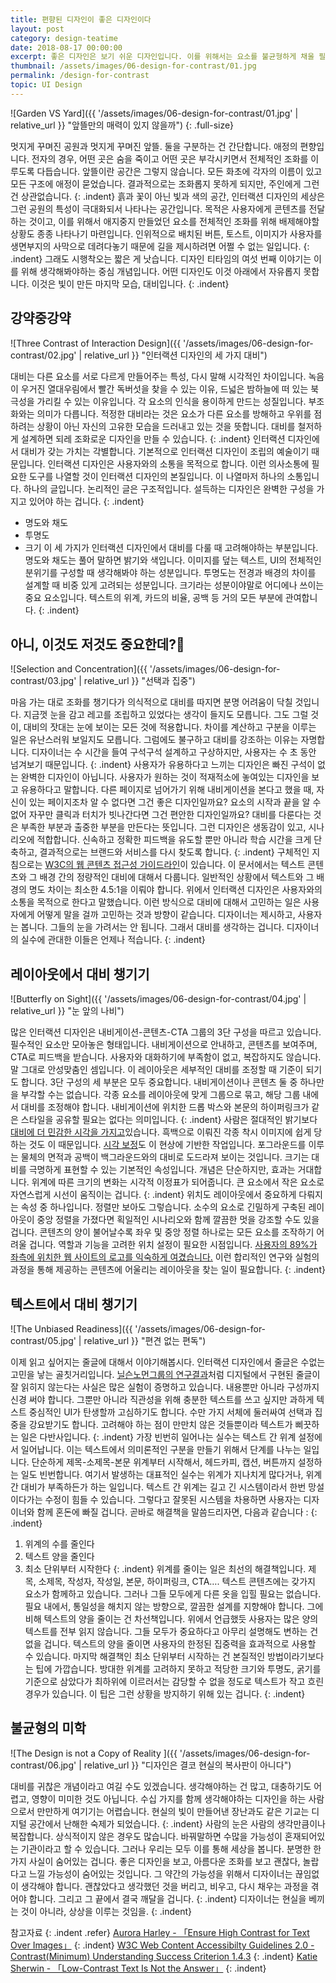 ```yaml
---
title: 편향된 디자인이 좋은 디자인이다
layout: post
category: design-teatime
date: 2018-08-17 00:00:00
excerpt: 좋은 디자인은 보기 쉬운 디자인입니다. 이를 위해서는 요소를 불균형하게 채울 필요가 있습니다. 대비를 고려하면 좋은 디자인을 만들 수 있습니다.
thumbnail: /assets/images/06-design-for-contrast/01.jpg
permalink: /design-for-contrast
topic: UI Design
---
```

![Garden VS Yard]({{ '/assets/images/06-design-for-contrast/01.jpg' | relative_url }} "앞뜰만의 매력이 있지 않을까")
{: .full-size}

멋지게 꾸며진 공원과 멋지게 꾸며진 앞뜰. 둘을 구분하는 건 간단합니다. 애정의 편향입니다. 전자의 경우, 어떤 곳은 숨을 죽이고 어떤 곳은 부각시키면서 전체적인 조화를 이루도록 다듭습니다. 앞뜰이란 공간은 그렇지 않습니다. 모든 화초에 각자의 이름이 있고 모든 구조에 애정이 묻었습니다. 결과적으로는 조화롭지 못하게 되지만, 주인에게 그런 건 상관없습니다.
{: .indent}
흙과 꽃이 아닌 빛과 색의 공간, 인터랙션 디자인의 세상은 그런 공원의 특성이 극대화되서 나타나는 공간입니다. 목적은 사용자에게 콘텐츠를 전달하는 것이고, 이를 위해서 애지중지 만들었던 요소를 전체적인 조화를 위해 배제해야할 상황도 종종 나타나기 마련입니다. 인위적으로 배치된 버튼, 토스트, 이미지가 사용자를 생면부지의 사막으로 데려다놓기 때문에 길을 제시하려면 어쩔 수 없는 일입니다.
{: .indent}
그래도 시행착오는 짧은 게 낫습니다. 디자인 티타임의 여섯 번째 이야기는 이를 위해 생각해봐야하는 중심 개념입니다. 어떤 디자인도 이것 아래에서 자유롭지 못합니다. 이것은 빛이 만든 마지막 모습, 대비입니다.
{: .indent}

## 강약중강약

![Three Contrast of Interaction Design]({{ '/assets/images/06-design-for-contrast/02.jpg' | relative_url }} "인터랙션 디자인의 세 가지 대비")

대비는 다른 요소를 서로 다르게 만들어주는 특성, 다시 말해 시각적인 차이입니다. 녹음이 우거진 열대우림에서 빨간 독버섯을 찾을 수 있는 이유, 드넓은 밤하늘에 떠 있는 북극성을 가리킬 수 있는 이유입니다. 각 요소의 인식을 용이하게 만드는 성질입니다. 부조화와는 의미가 다릅니다. 적정한 대비라는 것은 요소가 다른 요소를 방해하고 우위를 점하려는 상황이 아닌 자신의 고유한 모습을 드러내고 있는 것을 뜻합니다. 대비를 철저하게 설계하면 되레 조화로운 디자인을 만들 수 있습니다.
{: .indent}
인터랙션 디자인에서 대비가 갖는 가치는 각별합니다. 기본적으로 인터랙션 디자인이 조립의 예술이기 때문입니다. 인터랙션 디자인은 사용자와의 소통을 목적으로 합니다. 이런 의사소통에 필요한 도구를 나열할 것이 인터랙션 디자인의 본질입니다. 이 나열마저 하나의 소통입니다. 하나의 글입니다. 논리적인 글은 구조적입니다. 설득하는 디자인은 완벽한 구성을 가지고 있어야 하는 겁니다.
{: .indent}
- 명도와 채도
- 투명도
- 크기
이 세 가지가 인터랙션 디자인에서 대비를 다룰 때 고려해야하는 부분입니다. 명도와 채도는 풀어 말하면 밝기와 색입니다. 이미지를 덮는 텍스트, UI의 전체적인 분위기를 구성할 때 생각해봐야 하는 성분입니다. 투명도는 전경과 배경의 차이를 설계할 때 비중 있게 고려되는 성분입니다. 크기라는 성분이야말로 어디에나 쓰이는 중요 요소입니다. 텍스트의 위계, 카드의 비율, 공백 등 거의 모든 부분에 관여합니다.
{: .indent}

## 아니, 이것도 저것도 중요한데?🤔

![Selection and Concentration]({{ '/assets/images/06-design-for-contrast/03.jpg' | relative_url }} "선택과 집중")

마음 가는 대로 조화를 챙기다가 의식적으로 대비를 따지면 분명 어려움이 닥칠 것입니다. 지금껏 눈을 감고 레고를 조립하고 있었다는 생각이 들지도 모릅니다. 그도 그럴 것이, 대비의 잣대는 눈에 보이는 모든 것에 적용합니다. 차이를 계산하고 구분을 이루는 일은 유난스러워 보일지도 모릅니다. 그럼에도 불구하고 대비를 강조하는 이유는 자명합니다. 디자이너는 수 시간을 들여 구석구석 설계하고 구상하지만, 사용자는 수 초 동안 넘겨보기 때문입니다.
{: .indent}
사용자가 유용하다고 느끼는 디자인은 빠진 구석이 없는 완벽한 디자인이 아닙니다. 사용자가 원하는 것이 적재적소에 놓여있는 디자인을 보고 유용하다고 말합니다. 다른 페이지로 넘어가기 위해 내비게이션을 본다고 했을 때, 자신이 있는 페이지조차 알 수 없다면 그건 좋은 디자인일까요? 요소의 시작과 끝을 알 수 없어 자꾸만 클릭과 터치가 빗나간다면 그건 편안한 디자인일까요? 대비를 다룬다는 것은 부족한 부분과 출중한 부분을 만든다는 뜻입니다. 그런 디자인은 생동감이 있고, 시나리오에 적합합니다. 신속하고 정확한 피드백을 유도할 뿐만 아니라 학습 시간을 크게 단축하고, 결과적으로는 브랜드와 서비스를 다시 찾도록 합니다.
{: .indent}
구체적인 지침으로는 [W3C의 웹 콘텐츠 접근성 가이드라인](https://www.w3.org/TR/UNDERSTANDING-WCAG20/visual-audio-contrast-contrast.html)이 있습니다. 이 문서에서는 텍스트 콘텐츠와 그 배경 간의 정량적인 대비에 대해서 다룹니다. 일반적인 상황에서 텍스트와 그 배경의 명도 차이는 최소한 4.5:1을 이뤄야 합니다. 위에서 인터랙션 디자인은 사용자와의 소통을 목적으로 한다고 말했습니다. 이런 방식으로 대비에 대해서 고민하는 일은 사용자에게 어떻게 말을 걸까 고민하는 것과 방향이 같습니다. 디자이너는 제시하고, 사용자는 봅니다. 그들의 눈을 가려서는 안 됩니다. 그래서 대비를 생각하는 겁니다. 디자이너의 실수에 관대한 이들은 언제나 적습니다.
{: .indent}

## 레이아웃에서 대비 챙기기

![Butterfly on Sight]({{ '/assets/images/06-design-for-contrast/04.jpg' | relative_url }} "눈 앞의 나비")

많은 인터랙션 디자인은 내비게이션-콘텐츠-CTA 그룹의 3단 구성을 따르고 있습니다. 필수적인 요소만 모아놓은 형태입니다. 내비게이션으로 안내하고, 콘텐츠를 보여주며, CTA로 피드백을 받습니다. 사용자와 대화하기에 부족함이 없고, 복잡하지도 않습니다. 말 그대로 안성맞춤인 셈입니다. 이 레이아웃은 세부적인 대비를 조정할 때 기준이 되기도 합니다. 3단 구성의 세 부분은 모두 중요합니다. 내비게이션이나 콘텐츠 둘 중 하나만을 부각할 수는 없습니다. 각종 요소를 레이아웃에 맞게 그룹으로 묶고, 해당 그룹 내에서 대비를 조정해야 합니다. 내비게이션에 위치한 드롭 박스와 본문의 하이퍼링크가 같은 스타일을 공유할 필요는 없다는 의미입니다.
{: .indent}
사람은 절대적인 밝기보다 [대비에 더 민감한 시각을 가지고](https://ko.wikipedia.org/wiki/%EC%BD%98%ED%8A%B8%EB%9D%BC%EC%8A%A4%ED%8A%B8)있습니다. 흑백으로 이뤄진 각종 착시 이미지에 쉽게 당하는 것도 이 때문입니다. [시각 보정](https://medium.com/@lukejones/optical-adjustment-b55492a1165c)도 이 현상에 기반한 작업입니다. 포그라운드를 이루는 물체의 면적과 공백이 백그라운드와의 대비로 도드라져 보이는 것입니다. 크기는 대비를 극명하게 표현할 수 있는 기본적인 속성입니다. 개념은 단순하지만, 효과는 거대합니다. 위계에 따른 크기의 변화는 시각적 이정표가 되어줍니다. 큰 요소에서 작은 요소로 자연스럽게 시선이 움직이는 겁니다.
{: .indent}
위치도 레이아웃에서 중요하게 다뤄지는 속성 중 하나입니다. 정렬만 보아도 그렇습니다. 소수의 요소로 긴밀하게 구축된 레이아웃이 중앙 정렬을 가졌다면 획일적인 시나리오와 함께 깔끔한 멋을 강조할 수도 있을 겁니다. 콘텐츠의 양이 불어날수록 좌우 및 중앙 정렬 하나로는 모든 요소를 조작하기 어려울 겁니다. 역할과 기능을 고려한 위치 설정이 필요한 시점입니다. [사용자의 89%가 좌측에 위치한 웹 사이트의 로고를 익숙하게 여겼습니다.](https://www.nngroup.com/articles/logo-placement-brand-recall/) 이런 합리적인 연구와 실험의 과정을 통해 제공하는 콘텐츠에 어울리는 레이아웃을 찾는 일이 필요합니다.
{: .indent}

## 텍스트에서 대비 챙기기

![The Unbiased Readiness]({{ '/assets/images/06-design-for-contrast/05.jpg' | relative_url }} "편견 없는 편독")

이제 읽고 싶어지는 줄글에 대해서 이야기해봅시다. 인터랙션 디자인에서 줄글은 수없는 고민을 낳는 골칫거리입니다. [닐슨노먼그룹의 연구결과](https://www.nngroup.com/articles/f-shaped-pattern-reading-web-content-discovered/)처럼 디지털에서 구현된 줄글이 잘 읽히지 않는다는 사실은 많은 실험이 증명하고 있습니다. 내용뿐만 아니라 구성까지 신경 써야 합니다. 그뿐만 아니라 직관성을 위해 충분한 텍스트를 쓰고 싶지만 과하게 텍스트 중심적인 UI가 탄생할까 고심하기도 합니다. 수만 가지 서체에 둘러싸여 선택과 집중을 강요받기도 합니다. 고려해야 하는 점이 만만치 않은 것들뿐이라 텍스트가 삐끗하는 일은 다반사입니다.
{: .indent}
가장 빈번히 일어나는 실수는 텍스트 간 위계 설정에서 일어납니다. 이는 텍스트에서 의미론적인 구분을 만들기 위해서 단계를 나누는 일입니다. 단순하게 제목-소제목-본문 위계부터 시작해서, 헤드카피, 캡션, 버튼까지 설정하는 일도 빈번합니다. 여기서 발생하는 대표적인 실수는 위계가 지나치게 많다거나, 위계 간 대비가 부족하든가 하는 일입니다. 텍스트 간 위계는 길고 긴 시스템이라서 한번 망설이다가는 수정이 힘들 수 있습니다. 그렇다고 잘못된 시스템을 차용하면 사용자는 디자이너와 함께 혼돈에 빠질 겁니다. 곧바로 해결책을 말씀드리자면, 다음과 같습니다 :
{: .indent}
1. 위계의 수를 줄인다
2. 텍스트 양을 줄인다
3. 최소 단위부터 시작한다
{: .indent}
위계를 줄이는 일은 최선의 해결책입니다. 제목, 소제목, 작성자, 작성일, 본문, 하이퍼링크, CTA…. 텍스트 콘텐츠에는 갖가지 요소가 함께하고 있습니다. 그러나 그들 모두에게 다른 옷을 입힐 필요는 없습니다. 필요 내에서, 통일성을 해치지 않는 방향으로, 깔끔한 설계를 지향해야 합니다. 그에 비해 텍스트의 양을 줄이는 건 차선책입니다. 위에서 언급했듯 사용자는 많은 양의 텍스트를 전부 읽지 않습니다. 그들 모두가 중요하다고 아무리 설명해도 변하는 건 없을 겁니다. 텍스트의 양을 줄이면 사용자의 한정된 집중력을 효과적으로 사용할 수 있습니다. 마지막 해결책인 최소 단위부터 시작하는 건 본질적인 방법이라기보다는 팁에 가깝습니다. 방대한 위계를 고려하지 못하고 적당한 크기와 투명도, 굵기를 기준으로 삼았다가 최하위에 이르러서는 감당할 수 없을 정도로 텍스트가 작고 흐린 경우가 있습니다. 이 팁은 그런 상황을 방지하기 위해 있는 겁니다.
{: .indent}

## 불균형의 미학

![The Design is not a Copy of Reality ]({{ '/assets/images/06-design-for-contrast/06.jpg' | relative_url }} "디자인은 결코 현실의 복사판이 아니다")

대비를 귀찮은 개념이라고 여길 수도 있겠습니다. 생각해야하는 건 많고, 대충하기도 어렵고, 영향이 미미한 것도 아닙니다. 수십 가지를 함께 생각해야하는 디자인을 하는 사람으로서 만만하게 여기기는 어렵습니다. 현실의 빛이 만들어낸 장난과도 같은 기교는 디지털 공간에서 난해한 숙제가 되었습니다.
{: .indent}
사람의 눈은 사람의 생각만큼이나 복잡합니다. 상식적이지 않은 경우도 많습니다. 바꿔말하면 수많을 가능성이 혼재되어있는 기관이라고 할 수 있습니다. 그러나 우리는 모두 이를 통해 세상을 봅니다. 분명한 한 가지 사실이 숨어있는 겁니다. 좋은 디자인을 보고, 아름다운 조화를 보고 괜찮다, 놀랍다고 느낄 가능성이 숨어있는 것입니다. 그 약간의 가능성을 위해서 디자이너는 끊임없이 생각해야 합니다. 괜찮았다고 생각했던 것을 버리고, 비우고, 다시 채우는 과정을 겪어야 합니다. 그리고 그 끝에서 결국 깨달을 겁니다.
{: .indent}
디자이너는 현실을 베끼는 것이 아니라, 상상을 이루는 것임을.
{: .indent}

참고자료
{: .indent .refer}
[Aurora Harley - 「Ensure High Contrast for Text Over Images」](https://www.nngroup.com/articles/text-over-images/)
{: .indent}
[W3C Web Content Accessibilty Guidelines 2.0 - Contrast(Minimum) Understanding Success Criterion 1.4.3](https://www.w3.org/TR/UNDERSTANDING-WCAG20/visual-audio-contrast-contrast.html)
{: .indent}
[Katie Sherwin - 「Low-Contrast Text Is Not the Answer」](https://www.nngroup.com/articles/low-contrast/)
{: .indent}